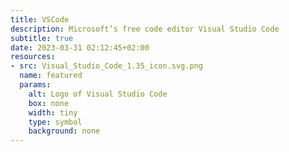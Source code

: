 ```yaml
---
title: VSCode
description: Microsoft’s free code editor Visual Studio Code
subtitle: true
date: 2023-03-31 02:12:45+02:00
resources:
- src: Visual_Studio_Code_1.35_icon.svg.png
  name: featured
  params:
    alt: Logo of Visual Studio Code
    box: none
    width: tiny
    type: symbol
    background: none
---
```

